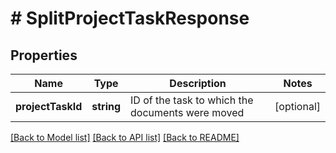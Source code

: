 # # SplitProjectTaskResponse

## Properties

Name | Type | Description | Notes
------------ | ------------- | ------------- | -------------
**projectTaskId** | **string** | ID of the task to which the documents were moved | [optional]

[[Back to Model list]](../../README.md#models) [[Back to API list]](../../README.md#endpoints) [[Back to README]](../../README.md)
